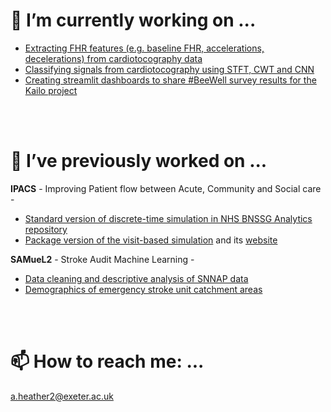 # 🌱 I’m currently working on ...
* [Extracting FHR features (e.g. baseline FHR, accelerations, decelerations) from cardiotocography data](https://github.com/birth-outcomes/fhrma_python)
* [Classifying signals from cardiotocography using STFT, CWT and CNN](https://github.com/birth-outcomes/ctg_exploratory)
* [Creating streamlit dashboards to share #BeeWell survey results for the Kailo project](https://github.com/orgs/kailo-beewell/repositories)

<br/><br/>

# 🔭 I’ve previously worked on ...

**IPACS** - Improving Patient flow between Acute, Community and Social care -
* [Standard version of discrete-time simulation in NHS BNSSG Analytics repository](https://github.com/nhs-bnssg-analytics/ipacs-model)
* [Package version of the visit-based simulation](https://github.com/amyheather/ipacs) and its [website](https://amyheather.github.io/ipacs/)

**SAMueL2** - Stroke Audit Machine Learning -
* [Data cleaning and descriptive analysis of SNNAP data](https://github.com/samuel-book/samuel_2_data_prep)
* [Demographics of emergency stroke unit catchment areas](https://github.com/samuel-book/stroke_unit_demographics)

<br/><br/>

# 📫 How to reach me: ...
a.heather2@exeter.ac.uk
